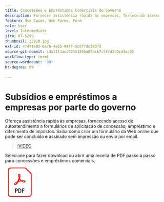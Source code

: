 ```yaml
---
title: Concessões e Empréstimos Comerciais do Governo
description: Fornecer assistência rápida às empresas, fornecendo acesso de autoatendimento a formulários de solicitação de concessão, empréstimo e diferimento de impostos
feature: Use Cases, Web Forms, Form
role: User
level: Intermediate
jira: KT-5299
thumbnail: 33810.jpg
exl-id: 47471402-6a7b-4e25-947f-5b5ffdc393fd
source-git-commit: cda31f3acd9215184ba88dcb7c5ffd3e0cd3ac05
workflow-type: tm+mt
source-wordcount: '80'
ht-degree: 0%

---
```


# Subsídios e empréstimos a empresas por parte do governo

Ofereça assistência rápida às empresas, fornecendo acesso de autoatendimento a formulários de solicitação de concessão, empréstimo e diferimento de impostos. Saiba como criar um formulário da Web online que pode ser concluído **e** assinado sem impressão ou envio por email.

>[!VIDEO](https://video.tv.adobe.com/v/33810?quality=12&learn=on&hidetitle=true)

Selecione para fazer download ou abrir uma receita de PDF passo a passo para concessões e empréstimos comerciais.

[![Baixar Receita PDF](../assets/acrobat_PDF_96.png)](../assets/UseCaseRecipe-EN-CreatingWebForms.pdf)
